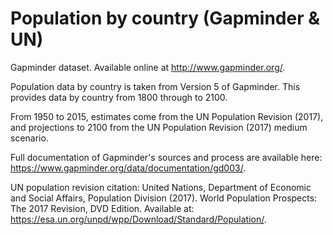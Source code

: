 # Population by country (Gapminder & UN)

Gapminder dataset. Available online at http://www.gapminder.org/.

Population data by country is taken from Version 5 of Gapminder. This provides data by country from 1800 through to 2100.

From 1950 to 2015, estimates come from the UN Population Revision (2017), and projections to 2100 from the UN Population Revision (2017) medium scenario.

Full documentation of Gapminder's sources and process are available here: https://www.gapminder.org/data/documentation/gd003/.

UN population revision citation:
United Nations, Department of Economic and Social Affairs, Population Division (2017). World Population Prospects: The 2017 Revision, DVD Edition. Available at: https://esa.un.org/unpd/wpp/Download/Standard/Population/.